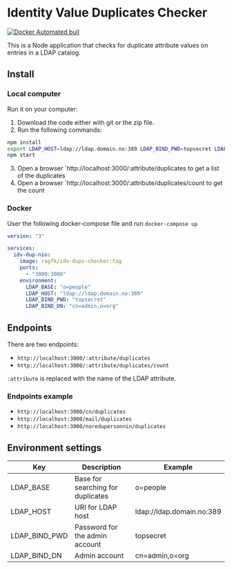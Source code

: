 # Identity Value Duplicates Checker
[![Docker Automated buil](https://img.shields.io/docker/automated/jrottenberg/ffmpeg.svg)](https://hub.docker.com/r/rogfk/idv-dups-checker/)

This is a Node application that checks for duplicate attribute values on entries in a LDAP catalog.

## Install

### Local computer
Run it on your computer:
1. Download the code either with git or the zip file.
2. Run the following commands:
```bash
npm install
export LDAP_HOST=ldap://ldap.domain.no:389 LDAP_BIND_PWD=topsecret LDAP_BIND_DN=cn=admin,o=org LDAP_BASE=o=people
npm start
```
3. Open a browser `http://localhost:3000/:attribute/duplicates to get a list of the duplicates
4. Open a browser `http://localhost:3000/:attribute/duplicates/count to get the count

### Docker
User the following docker-compose file and run `docker-compose up`
```yaml
version: "3"

services:
  idv-dup-nin:
    image: rogfk/idv-dups-checker:tag
    ports:
      - "3000:3000"
    environment:
      LDAP_BASE: "o=people"
      LDAP_HOST: "ldap://ldap.domain.no:389"
      LDAP_BIND_PWD: "topsecret"
      LDAP_BIND_DN: "cn=admin,o=org"
```
## Endpoints
There are two endpoints:

* `http://localhost:3000/:attribute/duplicates`
* `http://localhost:3000/:attribute/duplicates/count`

`:attribute` is replaced with the name of the LDAP attribute.

### Endpoints example
* `http://localhost:3000/cn/duplicates`
* `http://localhost:3000/mail/duplicates`
* `http://localhost:3000/noredupersonnin/duplicates`

## Environment settings
| Key   | Description                       | Example                   |
|---------------|-----------------------------------|---------------------------|
| LDAP_BASE     | Base for searching for duplicates | o=people                  |
| LDAP_HOST     | URI for LDAP host                 | ldap://ldap.domain.no:389 |
| LDAP_BIND_PWD | Password for the admin account    | topsecret                 |
| LDAP_BIND_DN  | Admin account                     | cn=admin,o=org            |
